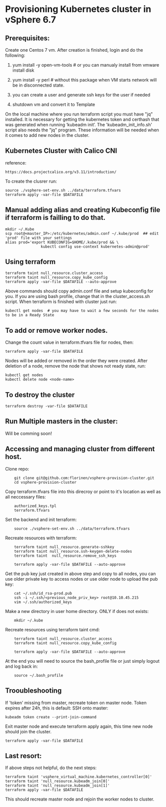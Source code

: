 # Provisioning Kubernetes cluster in vSphere 6.7

## Prerequisites:

Create one Centos 7 vm. After creation is finished, login and do the following:

 1. yum install -y open-vm-tools # or you can manualy install from vmware install disk

 2. yum install -y perl # without this package when VM starts network will be in disconnected state.

 3. you can create a user and generate ssh keys for the user if needed

 4. shutdown vm and convert it to Template

On the local machine where you run terraform script you must have "jq" installed. It is necessary for getting the kubernetes token and certhash that was generated when running ‘kubeadm init’. The 'kubeadm_init_info.sh' script also needs the "jq" program. These information will be needed when it comes to add new nodes in the cluster.

## Kubernetes Cluster with Calico CNI
reference:
```
https://docs.projectcalico.org/v3.11/introduction/
```
To create the clusrer run:
```
source ./vsphere-set-env.sh ../data/terraform.tfvars
terraform apply -var-file $DATAFILE
 ```
## Manual adding alias and creating Kubeconfig file if terraform is failling to do that.
```
mkdir ~/.Kube
scp root@<master_IP>:/etc/kubernetes/admin.conf ~/.kube/prod  ## edit 'prod' file with your settings
alias prod='export KUBECONFIG=$HOME/.kube/prod && \
                kubectl config use-context kubernetes-admin@prod'
```
## Using terraform 
```
terraform taint null_resource.cluster_access
terraform taint null_resource.copy_kube_config
terraform apply -var-file $DATAFILE --auto-approve
```
Above commands should copy admin.conf file and setup kubeconfig for you. If you are using bash profile, change that in the cluster_access.sh script. 
When terraform is finished with cluster just run:
```
kubectl get nodes  # you may have to wait a few seconds for the nodes to be in a Ready State
```
## To add or remove worker nodes. 
Change the count value in terraform.tfvars file for nodes, then:
```
terraform apply -var-file $DATAFILE 
````
Nodes will be added or removed in the order they were created.
After deletion of a node, remove the node that shows not ready state, run:
```
kubectl get nodes
kubectl delete node <node-name>
```
## To destroy the cluster
```
terraform destroy -var-file $DATAFILE 
```
## Run Multiple masters in the cluster:
Will be comming soon! 

## Accessing and managing cluster from different host.

Clone repo:
``` 
	git clone git@github.com:florinen/vsphere-provision-cluster.git
	cd vsphere-provision-cluster
```
Copy terraform.tfvars file into this direcroy or point to it's location as well as all neccessary files:
```
	authorized_keys.tpl
	terraform.tfvars
```
Set the backend and init terraform:
```
	source ./vsphere-set-env.sh ../data/terraform.tfvars
```
Recreate resources with terraform:
```
	terraform taint null_resource.generate-sshkey
	terraform taint null_resource.ssh-keygen-delete-nodes
	terraform taint  null_resource.remove_ssh_keys
	
	terraform apply -var-file $DATAFILE --auto-approve
```
Get the pub key just created in above step and copy to all nodes, you can use older private key to access nodes or use older node to upload the pub key:
```
	cat ~/.ssh/id_rsa-prod.pub
	ssh -i ~/.ssh/<previous_node_priv_key> root@10.10.45.215
	vim ~/.ssh/authorized_keys
```
Make a new directory in user home directory. ONLY if does not exists:
```
	mkdir ~/.kube
```
Recreate resources using terraform taint cmd:
```
	terraform taint null_resource.cluster_access
	terraform taint null_resource.copy_kube_config
	
	terraform apply -var-file $DATAFILE --auto-approve
```
At the end you will need to source the bash_profile file or just simply logout and log back in:
```
	source ~/.bash_profile
```

## Trooubleshooting

If 'token' missing from master, recreate token on master node. Token expires after 24h, this is default:
SSH onto master:
```
kubeadm token create --print-join-command 
```
Exit master node and execute terraform apply again, this time new node should join the cluster.
```
terraform apply -var-file $DATAFILE
```
## Last resort:

If above steps not helpful, do the next steps:
```
terraform taint 'vsphere_virtual_machine.kubernetes_controller[0]'
terraform taint 'null_resource.kubeadm_join[0]'
terraform taint 'null_resource.kubeadm_join[1]'
terraform apply -var-file $DATAFILE
```
This should recreate master node and rejoin the worker nodes to cluster.
